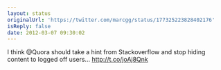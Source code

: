```yaml
---
layout: status
originalUrl: 'https://twitter.com/marcgg/status/177325223828402176'
isReply: false
date: 2012-03-07 09:30:02
---
```


I think @Quora should take a hint from Stackoverflow and stop hiding content to logged off users...  http://t.co/joAj8Qnk
